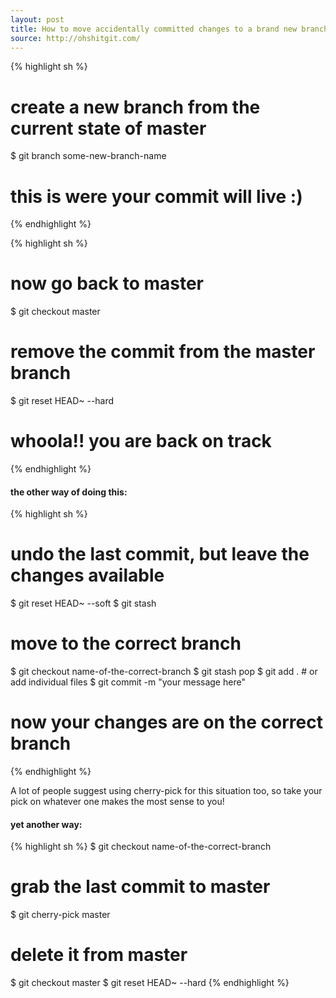 ```yaml
---
layout: post
title: How to move accidentally committed changes to a brand new branch
source: http://ohshitgit.com/
---
```


{% highlight sh %}
# create a new branch from the current state of master
$ git branch some-new-branch-name
# this is were your commit will live :)
{% endhighlight %}

{% highlight sh %}
# now go back to master
$ git checkout master
# remove the commit from the master branch
$ git reset HEAD~ --hard
# whoola!! you are back on track
{% endhighlight %}

<!--break-->

#### the other way of doing this:

{% highlight sh %}
# undo the last commit, but leave the changes available
$ git reset HEAD~ --soft
$ git stash
# move to the correct branch
$ git checkout name-of-the-correct-branch
$ git stash pop
$ git add . # or add individual files
$ git commit -m "your message here"
# now your changes are on the correct branch
{% endhighlight %}

A lot of people suggest using cherry-pick for this situation too, so take your pick on whatever one makes the most sense to you!

#### yet another way:

{% highlight sh %}
$ git checkout name-of-the-correct-branch
# grab the last commit to master
$ git cherry-pick master
# delete it from master
$ git checkout master
$ git reset HEAD~ --hard
{% endhighlight %}
